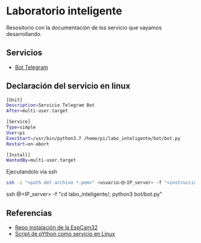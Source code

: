 # Laboratorio inteligente

Resositorio con la documentación de los servicio que vayamos desarrollando.

## Servicios

* [Bot Telegram](/bot/README.md)

## Declaración del servicio en linux

``` bash
[Unit]
Description=Servicio Telegram Bot
After=multi-user.target

[Service]
Type=simple
User=pi
ExecStart=/usr/bin/python3.7 /home/pi/labo_inteligente/bot/bot.py
Restart=on-abort

[Install]
WantedBy=multi-user.target
```

Ejecutandolo via ssh

``` bash
ssh -i "<path del archivo *.pem>" <usuario>@<IP_server> -f "<instrucciones de bash separadas por ';'>"
```

ssh <usuario>@<IP_server> -f "cd labo_inteligente/; python3 bot/bot.py"

## Referencias

* [Repo instalación de la EspCam32](https://github.com/martuan/esp-ia)
* [Script de pYthon como servicio en Linux](http://chips.mecatronium.com/tutorial-como-correr-un-script-de-python-al-iniciar-el-raspberry-pi/)
